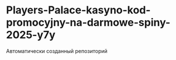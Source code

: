# Players-Palace-kasyno-kod-promocyjny-na-darmowe-spiny-2025-y7y
Автоматически созданный репозиторий

